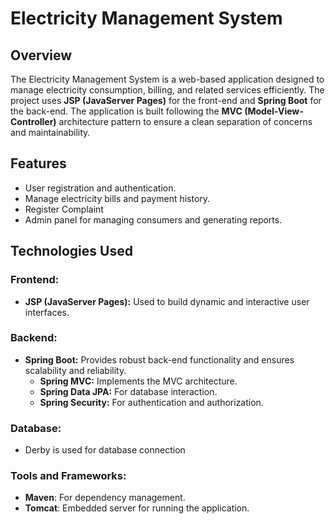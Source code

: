 # Electricity Management System

## Overview
The Electricity Management System is a web-based application designed to manage electricity consumption, billing, and related services efficiently. The project uses **JSP (JavaServer Pages)** for the front-end and **Spring Boot** for the back-end. The application is built following the **MVC (Model-View-Controller)** architecture pattern to ensure a clean separation of concerns and maintainability.

## Features
- User registration and authentication.
- Manage electricity bills and payment history.
- Register Complaint
- Admin panel for managing consumers and generating reports.


## Technologies Used
### Frontend:
- **JSP (JavaServer Pages):** Used to build dynamic and interactive user interfaces.

### Backend:
- **Spring Boot:** Provides robust back-end functionality and ensures scalability and reliability.
  - **Spring MVC:** Implements the MVC architecture.
  - **Spring Data JPA:** For database interaction.
  - **Spring Security:** For authentication and authorization.

### Database:
- Derby is used for database connection

### Tools and Frameworks:
- **Maven**: For dependency management.
- **Tomcat**: Embedded server for running the application.
